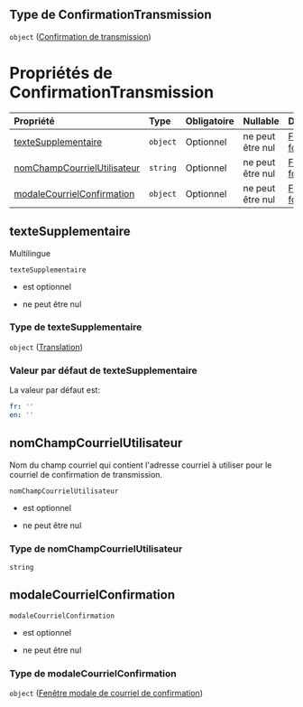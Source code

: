 ## Type de ConfirmationTransmission

`object` ([Confirmation de transmission](frw-definitions-confirmation-de-transmission.md))

# Propriétés de ConfirmationTransmission

| Propriété                                                   | Type     | Obligatoire | Nullable         | Défini par                                                                                                                                                                                               |
| :---------------------------------------------------------- | :------- | :---------- | :--------------- | :------------------------------------------------------------------------------------------------------------------------------------------------------------------------------------------------------- |
| [texteSupplementaire](#textesupplementaire)                 | `object` | Optionnel   | ne peut être nul | [Fichier formulaire](frw-definitions-translation.md "schemas/form#/definitions/ConfirmationTransmission/properties/texteSupplementaire")                                                                 |
| [nomChampCourrielUtilisateur](#nomchampcourrielutilisateur) | `string` | Optionnel   | ne peut être nul | [Fichier formulaire](frw-definitions-confirmation-de-transmission-properties-nomchampcourrielutilisateur.md "schemas/form#/definitions/ConfirmationTransmission/properties/nomChampCourrielUtilisateur") |
| [modaleCourrielConfirmation](#modalecourrielconfirmation)   | `object` | Optionnel   | ne peut être nul | [Fichier formulaire](frw-definitions-fenêtre-modale-de-courriel-de-confirmation.md "schemas/form#/definitions/ConfirmationTransmission/properties/modaleCourrielConfirmation")                           |

## texteSupplementaire

Multilingue

`texteSupplementaire`

*   est optionnel

*   ne peut être nul

### Type de texteSupplementaire

`object` ([Translation](frw-definitions-translation.md))

### Valeur par défaut de texteSupplementaire

La valeur par défaut est:

```yaml
fr: ''
en: ''

```

## nomChampCourrielUtilisateur

Nom du champ courriel qui contient l'adresse courriel à utiliser pour le courriel de confirmation de transmission.

`nomChampCourrielUtilisateur`

*   est optionnel

*   ne peut être nul

### Type de nomChampCourrielUtilisateur

`string`

## modaleCourrielConfirmation



`modaleCourrielConfirmation`

*   est optionnel

*   ne peut être nul

### Type de modaleCourrielConfirmation

`object` ([Fenêtre modale de courriel de confirmation](frw-definitions-fenêtre-modale-de-courriel-de-confirmation.md))
